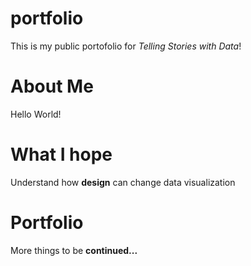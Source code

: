 # portfolio
This is my public portofolio for *Telling Stories with Data*!

# About Me
Hello World!

# What I hope 
Understand how __design__ can change data visualization

# Portfolio
More things to be __continued...__
